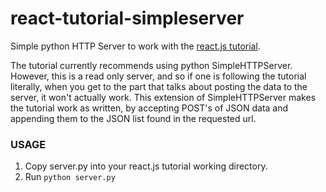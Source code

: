 react-tutorial-simpleserver
===========================

Simple python HTTP Server to work with the [react.js tutorial](http://facebook.github.io/react/docs/tutorial.html).

The tutorial currently recommends using python SimpleHTTPServer.  However, this is a read only server, and so if one
is following the tutorial literally, when you get to the part that talks about posting the data to the server, it
won't actually work. This extension of SimpleHTTPServer makes the tutorial work as written, by accepting POST's of
JSON data and appending them to the JSON list found in the requested url.

### USAGE

1) Copy server.py into your react.js tutorial working directory.
2) Run `python server.py`
